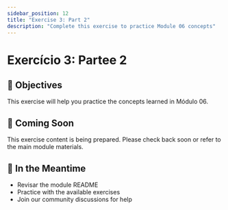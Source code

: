 ```yaml
---
sidebar_position: 12
title: "Exercise 3: Part 2"
description: "Complete this exercise to practice Module 06 concepts"
---
```


# Exercício 3: Partee 2

## 🎯 Objectives

This exercise will help you practice the concepts learned in Módulo 06.

## 📝 Coming Soon

This exercise content is being prepared. Please check back soon or refer to the main module materials.

## 🚀 In the Meantime

- Revisar the module README
- Practice with the available exercises
- Join our community discussions for help
